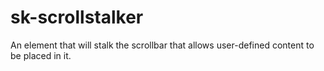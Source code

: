 # sk-scrollstalker
An element that will stalk the scrollbar that allows user-defined content to be placed in it.
